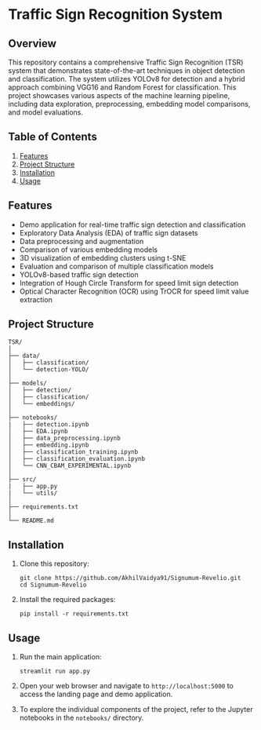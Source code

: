 # Traffic Sign Recognition System

## Overview

This repository contains a comprehensive Traffic Sign Recognition (TSR) system that demonstrates state-of-the-art techniques in object detection and classification. The system utilizes YOLOv8 for detection and a hybrid approach combining VGG16 and Random Forest for classification. This project showcases various aspects of the machine learning pipeline, including data exploration, preprocessing, embedding model comparisons, and model evaluations.

## Table of Contents

1. [Features](#features)
2. [Project Structure](#project-structure)
3. [Installation](#installation)
4. [Usage](#usage)

## Features

- Demo application for real-time traffic sign detection and classification
- Exploratory Data Analysis (EDA) of traffic sign datasets
- Data preprocessing and augmentation
- Comparison of various embedding models
- 3D visualization of embedding clusters using t-SNE
- Evaluation and comparison of multiple classification models
- YOLOv8-based traffic sign detection
- Integration of Hough Circle Transform for speed limit sign detection
- Optical Character Recognition (OCR) using TrOCR for speed limit value extraction

## Project Structure

```
TSR/
│
├── data/
│   ├── classification/
│   └── detection-YOLO/
│
├── models/
│   ├── detection/
│   ├── classification/
│   └── embeddings/
│
├── notebooks/
|   ├── detection.ipynb
│   ├── EDA.ipynb
│   ├── data_preprocessing.ipynb
│   ├── embedding.ipynb
│   ├── classification_training.ipynb
│   ├── classification_evaluation.ipynb
│   └── CNN_CBAM_EXPERIMENTAL.ipynb
│
├── src/
|   ├── app.py
|   └── utils/
│
├── requirements.txt
│
└── README.md
```

## Installation

1. Clone this repository:
   ```
   git clone https://github.com/AkhilVaidya91/Signumum-Revelio.git
   cd Signumum-Revelio
   ```

2. Install the required packages:
   ```
   pip install -r requirements.txt
   ```

## Usage

1. Run the main application:
   ```
   streamlit run app.py
   ```

2. Open your web browser and navigate to `http://localhost:5000` to access the landing page and demo application.

3. To explore the individual components of the project, refer to the Jupyter notebooks in the `notebooks/` directory.